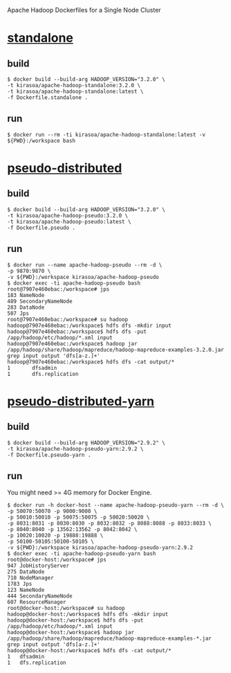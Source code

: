 Apache Hadoop Dockerfiles for a Single Node Cluster

# [standalone](https://hadoop.apache.org/docs/stable/hadoop-project-dist/hadoop-common/SingleCluster.html#Standalone_Operation)

## build
```
$ docker build --build-arg HADOOP_VERSION="3.2.0" \
-t kirasoa/apache-hadoop-standalone:3.2.0 \
-t kirasoa/apache-hadoop-standalone:latest \
-f Dockerfile.standalone .
```

## run
```
$ docker run --rm -ti kirasoa/apache-hadoop-standalone:latest -v ${PWD}:/workspace bash
```

# [pseudo-distributed](https://hadoop.apache.org/docs/stable/hadoop-project-dist/hadoop-common/SingleCluster.html#Pseudo-Distributed_Operation)

## build
```
$ docker build --build-arg HADOOP_VERSION="3.2.0" \
-t kirasoa/apache-hadoop-pseudo:3.2.0 \
-t kirasoa/apache-hadoop-pseudo:latest \
-f Dockerfile.pseudo .
```

## run
```
$ docker run --name apache-hadoop-pseudo --rm -d \
-p 9870:9870 \
-v ${PWD}:/workspace kirasoa/apache-hadoop-pseudo
$ docker exec -ti apache-hadoop-pseudo bash
root@7907e460ebac:/workspace# jps
183 NameNode
489 SecondaryNameNode
283 DataNode
507 Jps
root@7907e460ebac:/workspace# su hadoop
hadoop@7907e460ebac:/workspace$ hdfs dfs -mkdir input
hadoop@7907e460ebac:/workspace$ hdfs dfs -put /app/hadoop/etc/hadoop/*.xml input
hadoop@7907e460ebac:/workspace$ hadoop jar /app/hadoop/share/hadoop/mapreduce/hadoop-mapreduce-examples-3.2.0.jar grep input output 'dfs[a-z.]+'
hadoop@7907e460ebac:/workspace$ hdfs dfs -cat output/*
1       dfsadmin
1       dfs.replication
```

# [pseudo-distributed-yarn](https://hadoop.apache.org/docs/stable/hadoop-project-dist/hadoop-common/SingleCluster.html#YARN_on_a_Single_Node)

## build
```
$ docker build --build-arg HADOOP_VERSION="2.9.2" \
-t kirasoa/apache-hadoop-pseudo-yarn:2.9.2 \
-f Dockerfile.pseudo-yarn .
```

## run
You might need >= 4G memory for Docker Engine.
```
$ docker run -h docker-host --name apache-hadoop-pseudo-yarn --rm -d \
-p 50070:50070 -p 9000:9000 \
-p 50010:50010 -p 50075:50075 -p 50020:50020 \
-p 8031:8031 -p 8030:8030 -p 8032:8032 -p 8088:8088 -p 8033:8033 \
-p 8040:8040 -p 13562:13562 -p 8042:8042 \
-p 10020:10020 -p 19888:19888 \
-p 50100-50105:50100-50105 \
-v ${PWD}:/workspace kirasoa/apache-hadoop-pseudo-yarn:2.9.2
$ docker exec -ti apache-hadoop-pseudo-yarn bash
root@docker-host:/workspace# jps
947 JobHistoryServer
275 DataNode
710 NodeManager
1783 Jps
123 NameNode
444 SecondaryNameNode
607 ResourceManager
root@docker-host:/workspace# su hadoop
hadoop@docker-host:/workspace$ hdfs dfs -mkdir input
hadoop@docker-host:/workspace$ hdfs dfs -put /app/hadoop/etc/hadoop/*.xml input
hadoop@docker-host:/workspace$ hadoop jar /app/hadoop/share/hadoop/mapreduce/hadoop-mapreduce-examples-*.jar grep input output 'dfs[a-z.]+'
hadoop@docker-host:/workspace$ hdfs dfs -cat output/*
1	dfsadmin
1	dfs.replication
```
